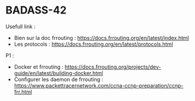 # BADASS-42

Usefull link :
- Bien sur la doc frrouting : https://docs.frrouting.org/en/latest/index.html
- Les protocols : https://docs.frrouting.org/en/latest/protocols.html

P1 :
- Docker et frrouting : https://docs.frrouting.org/projects/dev-guide/en/latest/building-docker.html
- Configurer les daemon de frrouting : https://www.packettracernetwork.com/ccna-ccnp-preparation/ccnp-frr.html
